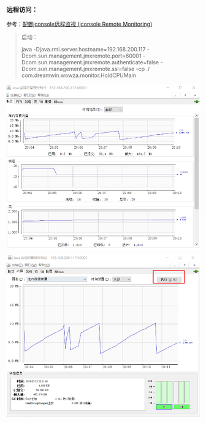 ### 远程访问：

参考：[配置jconsole远程监视 \(jconsole Remote Monitoring\)](https://www.cnblogs.com/sunxucool/archive/2012/12/18/2823221.html)

> 启动：
>
> java -Djava.rmi.server.hostname=192.168.200.117 -Dcom.sun.management.jmxremote.port=60001 -Dcom.sun.management.jmxremote.authenticate=false -Dcom.sun.management.jmxremote.ssl=false -cp ./ com.dreamwin.wowza.monitor.HoldCPUMain

![](/assets/import31.png)

![](/assets/import33.png)

